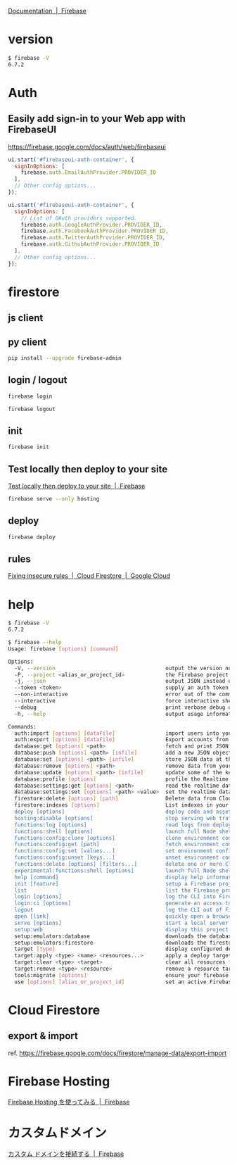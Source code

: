 [Documentation  |  Firebase](https://firebase.google.com/docs)



# version
```sh
$ firebase -V
6.7.2
```

# Auth

## Easily add sign-in to your Web app with FirebaseUI

https://firebase.google.com/docs/auth/web/firebaseui

```js
ui.start('#firebaseui-auth-container', {
  signInOptions: [
    firebase.auth.EmailAuthProvider.PROVIDER_ID
  ],
  // Other config options...
});

ui.start('#firebaseui-auth-container', {
  signInOptions: [
    // List of OAuth providers supported.
    firebase.auth.GoogleAuthProvider.PROVIDER_ID,
    firebase.auth.FacebookAuthProvider.PROVIDER_ID,
    firebase.auth.TwitterAuthProvider.PROVIDER_ID,
    firebase.auth.GithubAuthProvider.PROVIDER_ID
  ],
  // Other config options...
});
```


# firestore

## js client

## py client

```sh
pip install --upgrade firebase-admin
```

## login / logout
```sh
firebase login

firebase logout
```

## init
```sh
firebase init
```

## Test locally then deploy to your site

[Test locally then deploy to your site  |  Firebase](https://firebase.google.com/docs/hosting/deploying)

```sh
firebase serve --only hosting
```

## deploy
```sh
firebase deploy
```

## rules

[Fixing insecure rules  |  Cloud Firestore  |  Google Cloud](https://cloud.google.com/firestore/docs/security/insecure-rules)



# help

```sh
$ firebase -V
6.7.2

$ firebase --help
Usage: firebase [options] [command]

Options:
  -V, --version                                   output the version number
  -P, --project <alias_or_project_id>             the Firebase project to use for this command
  -j, --json                                      output JSON instead of text, also triggers non-interactive mode
  --token <token>                                 supply an auth token for this command
  --non-interactive                               error out of the command instead of waiting for prompts
  --interactive                                   force interactive shell treatment even when not detected
  --debug                                         print verbose debug output and keep a debug log file
  -h, --help                                      output usage information

Commands:
  auth:import [options] [dataFile]                import users into your Firebase project from a data file(.csv or .json)
  auth:export [options] [dataFile]                Export accounts from your Firebase project into a data file
  database:get [options] <path>                   fetch and print JSON data at the specified path
  database:push [options] <path> [infile]         add a new JSON object to a list of data in your Firebase
  database:set [options] <path> [infile]          store JSON data at the specified path via STDIN, arg, or file
  database:remove [options] <path>                remove data from your Firebase at the specified path
  database:update [options] <path> [infile]       update some of the keys for the defined path in your Firebase
  database:profile [options]                      profile the Realtime Database and generate a usage report
  database:settings:get [options] <path>          read the realtime database setting at path
  database:settings:set [options] <path> <value>  set the realtime database setting at path.
  firestore:delete [options] [path]               Delete data from Cloud Firestore.
  firestore:indexes [options]                     List indexes in your project's Cloud Firestore database.
  deploy [options]                                deploy code and assets to your Firebase project
  hosting:disable [options]                       stop serving web traffic to your Firebase Hosting site
  functions:log [options]                         read logs from deployed functions
  functions:shell [options]                       launch full Node shell with emulated functions
  functions:config:clone [options]                clone environment config from another project
  functions:config:get [path]                     fetch environment config stored at the given path
  functions:config:set [values...]                set environment config with key=value syntax
  functions:config:unset [keys...]                unset environment config at the specified path(s)
  functions:delete [options] [filters...]         delete one or more Cloud Functions by name or group name.
  experimental:functions:shell [options]          launch full Node shell with emulated functions. (Alias for `firebase functions:shell.)
  help [command]                                  display help information
  init [feature]                                  setup a Firebase project in the current directory
  list                                            list the Firebase projects you have access to
  login [options]                                 log the CLI into Firebase
  login:ci [options]                              generate an access token for use in non-interactive environments
  logout                                          log the CLI out of Firebase
  open [link]                                     quickly open a browser to relevant project resources
  serve [options]                                 start a local server for your static assets
  setup:web                                       display this project's setup information for the Firebase JS SDK
  setup:emulators:database                        downloads the database emulator
  setup:emulators:firestore                       downloads the firestore emulator
  target [type]                                   display configured deploy targets for the current project
  target:apply <type> <name> <resources...>       apply a deploy target to a resource
  target:clear <type> <target>                    clear all resources from a named resource target
  target:remove <type> <resource>                 remove a resource target
  tools:migrate [options]                         ensure your firebase.json format is up to date
  use [options] [alias_or_project_id]             set an active Firebase project for your working directory
```

# Cloud Firestore

## export & import

ref. https://firebase.google.com/docs/firestore/manage-data/export-import



# Firebase Hosting

[Firebase Hosting を使ってみる  |  Firebase](https://firebase.google.com/docs/hosting/quickstart?hl=ja)




# カスタムドメイン

[カスタム ドメインを接続する  |  Firebase](https://firebase.google.com/docs/hosting/custom-domain?hl=ja)

